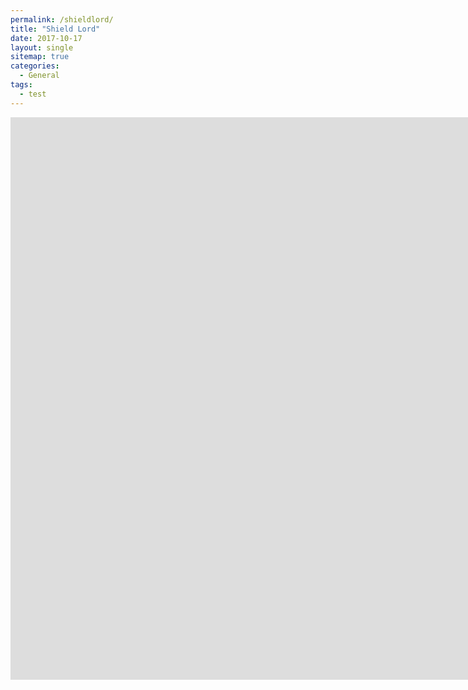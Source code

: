 ```yaml
---
permalink: /shieldlord/
title: "Shield Lord"
date: 2017-10-17
layout: single
sitemap: true
categories:
  - General
tags:
  - test
---
```

<iframe src="https://jjrwalker.github.io/assets/unity/shield_lord/index.html" style="border:0px #000000 none;" name="Game name"           scrolling="no" frameborder="1" marginheight="0px" marginwidth="0px" height="900px" width="1600px"></iframe>

